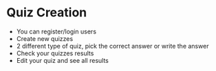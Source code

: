 # Quiz Creation

- You can register/login users
- Create new quizzes
- 2 different type of quiz, pick the correct answer or write the answer
- Check your quizzes results
- Edit your quiz and see all results